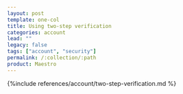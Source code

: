 ```yaml
---
layout: post
template: one-col
title: Using two-step verification
categories: account
lead: ""
legacy: false
tags: ["account", "security"]
permalink: /:collection/:path
product: Maestro
---
```


{%include references/account/two-step-verification.md %}
